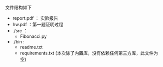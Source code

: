 文件结构如下

* report.pdf ： 实验报告
* hw.pdf ：第一题证明过程
* ./src ：
  * Fibonacci.py
* ./bin : 
  * readme.txt 
  * requirements.txt (本次除了内置库，没有依赖任何第三方库，此文件为空)


